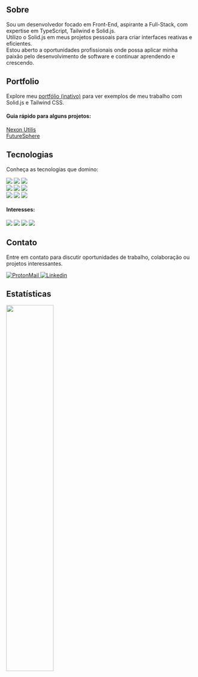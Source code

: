 <section>
  <h2>Sobre</h2>
  <p>Sou um desenvolvedor focado em Front-End, aspirante a Full-Stack, com expertise em TypeScript, Tailwind e Solid.js.
  <br>Utilizo o Solid.js em meus projetos pessoais para criar interfaces reativas e eficientes.
  <br>Estou aberto a oportunidades profissionais onde possa aplicar minha paixão pelo desenvolvimento de software e continuar aprendendo e crescendo.</p>
</section>
<section>
  <h2>Portfolio</h2>
<p>Explore meu <a href="">portfólio (inativo)</a> para ver exemplos de meu trabalho com Solid.js e Tailwind CSS.</p>
<h4>Guia rápido para alguns projetos:</h4>
  <a href="https://nexonutilis.vercel.app/" target="_blank">Nexon Utilis</a>
  <br>
  <a href="https://futuresphere.vercel.app/" target="_blank">FutureSphere</a>
</section>
<section>
  <h2>Tecnologias</h2>
  <p>Conheça as tecnologias que domino:</p>
  <img src="https://img.shields.io/badge/HTML5-E34F26?style=for-the-badge&logo=html5&logoColor=white">
  <img src="https://img.shields.io/badge/CSS3-1572B6?style=for-the-badge&logo=css3&logoColor=white">
  <img src="https://img.shields.io/badge/JavaScript-323330?style=for-the-badge&logo=javascript&logoColor=F7DF1E">
  <br>
  <img src="https://img.shields.io/badge/Tailwind_CSS-38B2AC?style=for-the-badge&logo=tailwind-css&logoColor=white">
  <img src="https://img.shields.io/badge/TypeScript-007ACC?style=for-the-badge&logo=typescript&logoColor=white">
  <img src="https://img.shields.io/badge/Solid%20JS-2C4F7C?style=for-the-badge&logo=solid&logoColor=white">
  <br>
  <img src="https://img.shields.io/badge/GIT-E44C30?style=for-the-badge&logo=git&logoColor=white">
  <img src="https://img.shields.io/badge/Figma-F24E1E?style=for-the-badge&logo=figma&logoColor=white">
  <img src="https://img.shields.io/badge/Vercel-000000?style=for-the-badge&logo=vercel&logoColor=white">
  <br>
  <h4>Interesses:</h4>
  <img src="https://img.shields.io/badge/Node%20js-339933?style=for-the-badge&logo=nodedotjs&logoColor=white">
  <img src="https://img.shields.io/badge/Express%20js-000000?style=for-the-badge&logo=express&logoColor=white">
  <img src="https://img.shields.io/badge/PostgreSQL-316192?style=for-the-badge&logo=postgresql&logoColor=white">
  <img src="https://img.shields.io/badge/Prisma-3982CE?style=for-the-badge&logo=Prisma&logoColor=white">
</section>
<section>
  <h2>Contato</h2>
  <p>Entre em contato para discutir oportunidades de trabalho, colaboração ou projetos interessantes.</p>
  <a href="mailto:pattuzzo@pm.me?subject=Contato&body=%20%0D%20%0DContato%20do%20GitHub">
    <img title="ProtonMail" alt="ProtonMail" src="https://img.shields.io/badge/ProtonMail-8B89CC?style=for-the-badge&logo=protonmail&logoColor=white">
  </a>
  <a href="https://www.linkedin.com/in/pattuzzo">
    <img title="Linkedin" alt="Linkedin" src="https://img.shields.io/badge/LinkedIn-0077B5?style=for-the-badge&logo=linkedin&logoColor=white">
  </a>
</section>
<section>
  <h2>Estatísticas</h2>
  <img style="width: 50%;" src="https://github-readme-stats.vercel.app/api/top-langs/?username=pattuzzoj&layout=compact&langs_count=4&theme=dark" />
</section>
